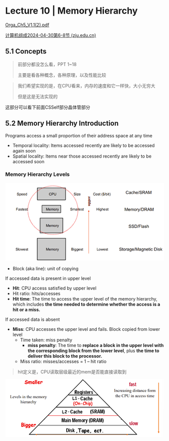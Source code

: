 # Lecture 10 | Memory Hierarchy

[Orga_Ch5_V1.1(2).pdf](file:///C:/Users/89620/Desktop/Learning-Meterial/A3-CO/PPT/Orga_Ch5_V1.1(2).pdf)

[计算机组成2024-04-30第6-8节 (zju.edu.cn)](https://classroom.zju.edu.cn/livingroom?course_id=61004&sub_id=1172123&tenant_code=112)

## 5.1 Concepts

> 前部分都没怎么看，PPT 1~18
>
> 主要是看各种概念，各种原理，以及性能比较

> 我们希望实现的是，在CPU看来，内存的速度和它一样快，大小无穷大
>
> 但是这是无法实现的

这部分可以看下前面CSSelf部分晶体管部分

## 5.2 Memory Hierarchy Introduction

Programs access a small proportion of their address space at any time

- Temporal locality: Items accessed recently are likely to be accessed again soon
- Spatial locality: Items near those accessed recently are likely to be  accessed soon

### Memory Hierarchy Levels

![image-20240516191050658](https://raw.githubusercontent.com/RimLutienpeist/image-hosting/main/image-20240516191050658.png)

- Block (aka line): unit of copying

If accessed data is present in upper level

-  **Hit**: CPU access satisfied by upper level
  - Hit ratio: hits/accesses
  - **Hit time**:  The time to access the upper level of the memory  hierarchy, which includes **the time needed to determine whether the access is a hit or a miss.**

If accessed data is absent

- **Miss**: CPU accesses the upper level and fails. Block copied from lower level
  - Time taken: miss penalty
    - **miss penalty**: The time to **replace a block in the upper level with the  corresponding block from the lower level**, plus **the time to deliver this block to the processor.**
  - Miss ratio: misses/accesses = 1 – hit ratio

> hit定义是，CPU读取层级最近的mem是否能直接读取到

![image-20240516191631622](https://raw.githubusercontent.com/RimLutienpeist/image-hosting/main/image-20240516191631622.png)
